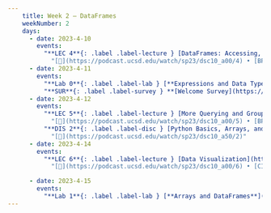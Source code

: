 ```yaml
---
    title: Week 2 – DataFrames
    weekNumber: 2
    days:
      - date: 2023-4-10
        events: 
          "**LEC 4**{: .label .label-lecture } [DataFrames: Accessing, Sorting, and Querying](http://datahub.ucsd.edu/user-redirect/git-sync?repo=https://github.com/dsc-courses/dsc10-2023-sp&subPath=lectures/lec04/lec04.ipynb) [✏️](resources/lectures/lec04/lec04.html)":
            "[🎥](https://podcast.ucsd.edu/watch/sp23/dsc10_a00/4) • [BPD 9-10](https://notes.dsc10.com/02-data_sets/accessing.html)"       
      - date: 2023-4-11
        events:
          "**Lab 0**{: .label .label-lab } [**Expressions and Data Types**](http://datahub.ucsd.edu/user-redirect/git-sync?repo=https://github.com/dsc-courses/dsc10-2023-sp&subPath=labs/lab00/lab00.ipynb)":
          "**SUR**{: .label .label-survey } **[Welcome Survey](https://docs.google.com/forms/d/e/1FAIpQLSfP_7dzEgsXgKcrV6zcafpJgepABS_WLXch_9iXHzTtJevTqw/viewform)**":
      - date: 2023-4-12
        events:
          "**LEC 5**{: .label .label-lecture } [More Querying and GroupBy](http://datahub.ucsd.edu/user-redirect/git-sync?repo=https://github.com/dsc-courses/dsc10-2023-sp&subPath=lectures/lec05/lec05.ipynb) [✏️](resources/lectures/lec05/lec05.html) ([extra video](https://youtu.be/xg7rnjWnZ48))":
            "[🎥](https://podcast.ucsd.edu/watch/sp23/dsc10_a00/5) • [BPD 10-11](https://notes.dsc10.com/02-data_sets/querying.html)"
          "**DIS 2**{: .label .label-disc } [Python Basics, Arrays, and DataFrames](https://practice.dsc10.com/disc02/index.html)":
            "[🎥](https://podcast.ucsd.edu/watch/sp23/dsc10_a50/2)"
      - date: 2023-4-14
        events:
          "**LEC 6**{: .label .label-lecture } [Data Visualization](http://datahub.ucsd.edu/user-redirect/git-sync?repo=https://github.com/dsc-courses/dsc10-2023-sp&subPath=lectures/lec06/lec06.ipynb) [✏️](resources/lectures/lec06/lec06.html) ([extra video](https://www.youtube.com/watch?v=glzZ04D1kDg))":
            "[🎥](https://podcast.ucsd.edu/watch/sp23/dsc10_a00/6) • [CIT 7, 7.1](https://inferentialthinking.com/chapters/07/Visualization.html)"

      - date: 2023-4-15
        events:
          "**Lab 1**{: .label .label-lab } [**Arrays and DataFrames**](http://datahub.ucsd.edu/user-redirect/git-sync?repo=https://github.com/dsc-courses/dsc10-2023-sp&subPath=labs/lab01/lab01.ipynb)":
---
```

         
